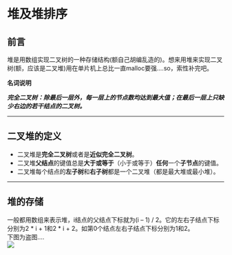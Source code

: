 堆及堆排序
====
## 前言

堆是用数组实现二叉树的一种存储结构(额自己胡编乱造的)。想来用堆来实现二叉树(额，应该是二叉堆)用在单片机上总比一直malloc要强....so，索性补完吧。

**名词说明**   

***完全二叉树：除最后一层外，每一层上的节点数均达到最大值；在最后一层上只缺少右边的若干结点的二叉树。***

---
## 二叉堆的定义
* 二叉堆是**完全二叉树**或者是**近似完全二叉树**。
* 二叉堆**父结点**的键值总是**大于或等于**（小于或等于）**任何**一个**子节点**的键值。
* 二叉堆每个结点的**左子树**和**右子树**都是一个二叉堆（都是最大堆或最小堆）。

---

## 堆的存储
一般都用数组来表示堆，i结点的父结点下标就为(i – 1) / 2。它的左右子结点下标分别为2 * i + 1和2 * i + 2。如第0个结点左右子结点下标分别为1和2。    
下图为盗图....    
![](http://hi.csdn.net/attachment/201108/22/0_1314014706gZqn.gif)
